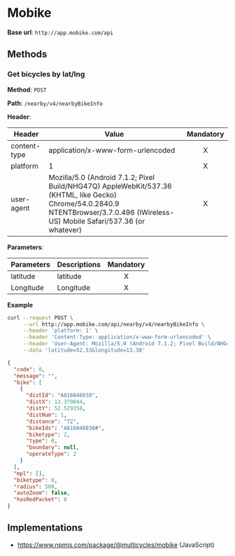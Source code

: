 # Mobike

**Base url**: `http://app.mobike.com/api`

## Methods

### Get bicycles by lat/lng

**Method**: `POST`

**Path**: `/nearby/v4/nearbyBikeInfo`

**Header**:

| Header       | Value                                                                                                                                                                  | Mandatory |
| ------------ | ---------------------------------------------------------------------------------------------------------------------------------------------------------------------- | :-------: |
| content-type | application/x-www-form-urlencoded                                                                                                                                      |     X     |
| platform     | 1                                                                                                                                                                      |     X     |
| user-agent   | Mozilla/5.0 (Android 7.1.2; Pixel Build/NHG47Q) AppleWebKit/537.36 (KHTML, like Gecko) Chrome/54.0.2840.9 NTENTBrowser/3.7.0.496 (IWireless-US) Mobile Safari/537.36 (or whatever) |     X     |

**Parameters**:

| Parameters | Descriptions | Mandatory |
| ---------- | ------------ | :-------: |
| latitude   | latitude     |     X     |
| Longitude  | Longitude    |     X     |

**Example**

```bash
curl --request POST \
     --url http://app.mobike.com/api/nearby/v4/nearbyBikeInfo \
     --header 'platform: 1' \
     --header 'Content-Type: application/x-www-form-urlencoded' \
     --header 'User-Agent: Mozilla/5.0 (Android 7.1.2; Pixel Build/NHG47Q) AppleWebKit/537.36 (KHTML, like Gecko) Chrome/54.0.2840.9 NTENTBrowser/3.7.0.496 (IWireless-US) Mobile Safari/537.36' \
     --data 'latitude=52.53&longitude=13.38'
```

```JSON
{
  "code": 0,
  "message": "",
  "bike": [
    {
      "distId": "A816046038",
      "distX": 13.379844,
      "distY": 52.529358,
      "distNum": 1,
      "distance": "72",
      "bikeIds": "A816046038#",
      "biketype": 2,
      "type": 0,
      "boundary": null,
      "operateType": 2
    }
  ],
  "mpl": [],
  "biketype": 0,
  "radius": 500,
  "autoZoom": false,
  "hasRedPacket": 0
}
```

## Implementations

* https://www.npmjs.com/package/@multicycles/mobike (JavaScript)

